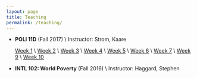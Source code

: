 ```yaml
---
layout: page
title: Teaching
permalink: /teaching/
---
```


* **POLI 11D** (Fall 2017) \\
Instructor:  Strom, Kaare

  [Week 1](/files/POLI11-Week1.pdf) \\
  [Week 2](/files/POLI11-Week2.pdf) \\
  [Week 3](/files/POLI11-Week3.pdf) \\
  [Week 4](/files/POLI11-Week4.pdf) \\
  [Week 5](/files/POLI11-Week5.pdf) \\
  [Week 6](/files/POLI11-Week6.pdf) \\
  [Week 7](/files/POLI11-Week7.pdf) \\
  [Week 9](/files/POLI11-Week9.pdf) \\
  [Week 10](/files/POLI11-Week10.pdf)


* **INTL 102: World Poverty** (Fall 2016) \\
Instructor: Haggard, Stephen
